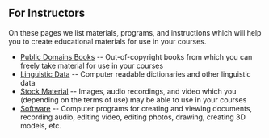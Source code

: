 ## For Instructors

On these pages we list materials, programs, and instructions which will
help you to create educational materials for use in your courses.

* [Public Domains Books](public-domain-books) --
	Out-of-copyright books from which you can freely take material for
	use in your courses
* [Linguistic Data](linguistic-data) --
	Computer readable dictionaries and other linguistic data
* [Stock Material](stock-material) --
	Images, audio recordings, and video which you (depending on the terms
	of use) may be able to use in your courses
* [Software](software) --
	Computer programs for creating and viewing documents, recording audio,
	editing video, editing photos, drawing, creating 3D models, etc.

